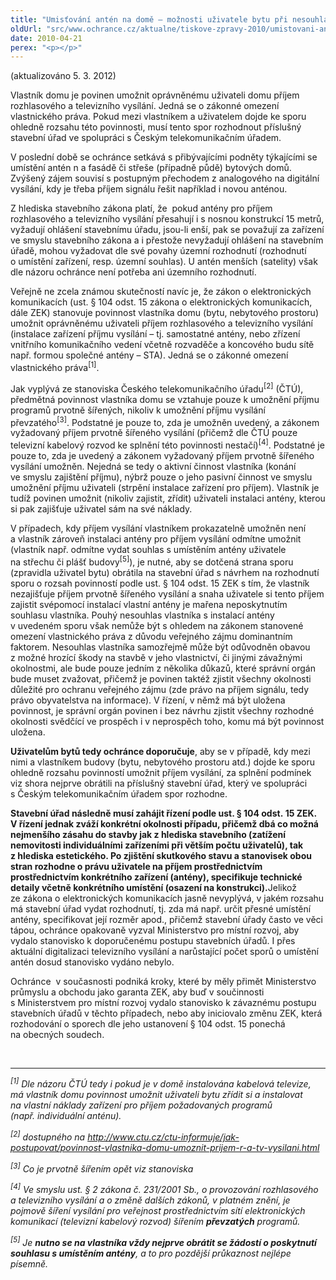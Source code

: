 ```yaml
---
title: "Umisťování antén na domě – možnosti uživatele bytu při nesouhlasu vlastníka domu"
oldUrl: "src/www.ochrance.cz/aktualne/tiskove-zpravy-2010/umistovani-anten-na-dome-moznosti-uzivatele-bytu-pri-nesouhlasu-vlastnika-domu"
date: 2010-04-21
perex: "<p></p>"
---
```


<!-- imported from the old website -->

<p>(aktualizováno 5. 3. 2012)</p><p>Vlastník domu je povinen umožnit oprávněnému uživateli domu příjem rozhlasového a televizního vysílání. Jedná se o zákonné omezení vlastnického práva. Pokud mezi vlastníkem a uživatelem dojde ke sporu ohledně rozsahu této povinnosti, musí tento spor rozhodnout příslušný stavební úřad ve spolupráci s Českým telekomunikačním úřadem.</p><p>V poslední době se ochránce setkává s přibývajícími podněty týkajícími se umístění antén n a fasádě či střeše (případně půdě) bytových domů. Zvýšený zájem souvisí s postupným přechodem z analogového na digitální vysílání, kdy je třeba příjem signálu řešit například i novou anténou. </p><p>Z hlediska stavebního zákona platí, že  pokud antény pro příjem rozhlasového a televizního vysílání přesahují i s nosnou konstrukcí 15 metrů, vyžadují ohlášení stavebnímu úřadu, jsou-li enší, pak se považují za zařízení ve smyslu stavebního zákona a i přestože nevyžadují ohlášení na stavebním úřadě, mohou vyžadovat dle své povahy územní rozhodnutí (rozhodnutí o umístění zařízení, resp. územní souhlas). U antén menších (satelity) však dle názoru ochránce není potřeba ani územního rozhodnutí.</p><p>Veřejně ne zcela známou skutečností navíc je, že zákon o elektronických komunikacích (ust. § 104 odst. 15 zákona o elektronických komunikacích, dále ZEK) stanovuje povinnost vlastníka domu (bytu, nebytového prostoru) umožnit oprávněnému uživateli příjem rozhlasového a televizního vysílání (instalace zařízení příjmu vysílání – tj. samostatné antény, nebo zřízení vnitřního komunikačního vedení včetně rozvaděče a koncového budu sítě např. formou společné antény – STA). Jedná se o zákonné omezení vlastnického práva<sup>[1]</sup>.</p><p>Jak vyplývá ze stanoviska Českého telekomunikačního úřadu<sup>[2]</sup> (ČTÚ), předmětná povinnost vlastníka domu se vztahuje pouze k umožnění příjmu programů prvotně šířených, nikoliv k umožnění příjmu vysílání převzatého<sup>[3]</sup>. Podstatné je pouze to, zda je umožněn uvedený, a zákonem vyžadovaný příjem prvotně šířeného vysílání (přičemž dle ČTÚ pouze televizní kabelový rozvod ke splnění této povinnosti nestačí)<sup>[4]</sup>. Podstatné je pouze to, zda je uvedený a zákonem vyžadovaný příjem prvotně šířeného vysílání umožněn. Nejedná se tedy o aktivní činnost vlastníka (konání ve smyslu zajištění příjmu), nýbrž pouze o jeho pasivní činnost ve smyslu umožnění příjmu uživateli (strpění instalace zařízení pro příjem). Vlastník je tudíž povinen umožnit (nikoliv zajistit, zřídit) uživateli instalaci antény, kterou si pak zajišťuje uživatel sám na své náklady.</p><p>V případech, kdy příjem vysílání vlastníkem prokazatelně umožněn není a vlastník zároveň instalaci antény pro příjem vysílání odmítne umožnit (vlastník např. odmítne vydat souhlas s umístěním antény uživatele na střechu či plášť budovy<sup>[5]</sup>), je nutné, aby se dotčená strana sporu (zpravidla uživatel bytu) obrátila na stavební úřad s návrhem na rozhodnutí sporu o rozsah povinností podle ust. § 104 odst. 15 ZEK s tím, že vlastník nezajišťuje příjem prvotně šířeného vysílání a snaha uživatele si tento příjem zajistit svépomocí instalací vlastní antény je mařena neposkytnutím souhlasu vlastníka. Pouhý nesouhlas vlastníka s instalací antény v uvedeném sporu však nemůže být s ohledem na zákonem stanovené omezení vlastnického práva z důvodu veřejného zájmu dominantním faktorem. Nesouhlas vlastníka samozřejmě může být odůvodněn obavou z možné hrozící škody na stavbě v jeho vlastnictví, či jinými závažnými okolnostmi, ale bude pouze jedním z několika důkazů, které správní orgán bude muset zvažovat, přičemž je povinen taktéž zjistit všechny okolnosti důležité pro ochranu veřejného zájmu (zde právo na příjem signálu, tedy právo obyvatelstva na informace). V řízení, v němž má být uložena povinnost, je správní orgán povinen i bez návrhu zjistit všechny rozhodné okolnosti svědčící ve prospěch i v neprospěch toho, komu má být povinnost uložena.</p><p><b>Uživatelům bytů tedy ochránce doporučuje</b>, aby se v případě, kdy mezi nimi a vlastníkem budovy (bytu, nebytového prostoru atd.) dojde ke sporu ohledně rozsahu povinností umožnit příjem vysílání, za splnění podmínek viz shora nejprve obrátili na příslušný stavební úřad, který ve spolupráci s Českým telekomunikačním úřadem spor rozhodne. </p><p><b>Stavební úřad následně musí zahájit řízení podle ust. § 104 odst. 15 ZEK. V řízení jednak zváží konkrétní okolnosti případu, přičemž dbá co možná nejmenšího zásahu do stavby jak z hlediska stavebního (zatížení nemovitosti individuálními zařízeními při větším počtu uživatelů), tak z hlediska estetického. Po zjištění skutkového stavu a stanovisek obou stran rozhodne o právu uživatele na příjem prostřednictvím prostřednictvím konkrétního zařízení (antény), specifikuje technické detaily včetně konkrétního umístění (osazení na konstrukci).</b>Jelikož ze zákona o elektronických komunikacích jasně nevyplývá, v jakém rozsahu má stavební úřad vydat rozhodnutí, tj. zda má např. určit přesné umístění antény, specifikovat její rozměr apod., přičemž stavební úřady často ve věci tápou, ochránce opakovaně vyzval Ministerstvo pro místní rozvoj, aby vydalo stanovisko k doporučenému postupu stavebních úřadů. I přes aktuální digitalizaci televizního vysílání a narůstající počet sporů o umístění antén dosud stanovisko vydáno nebylo.</p><p>Ochránce  v současnosti podniká kroky, které by měly přimět Ministerstvo průmyslu a obchodu jako garanta ZEK, aby buď v součinnosti s Ministerstvem pro místní rozvoj vydalo stanovisko k závaznému postupu stavebních úřadů v těchto případech, nebo aby iniciovalo změnu ZEK, která rozhodování o sporech dle jeho ustanovení § 104 odst. 15 ponechá na obecných soudech.</p><br /><hr /><p><em><sup>[1]</sup> Dle názoru ČTÚ tedy i pokud je v domě instalována kabelová televize, má vlastník domu povinnost umožnit uživateli bytu zřídit si a instalovat na vlastní náklady zařízení pro příjem požadovaných programů (např. individuální anténu).</em></p><p><em><sup>[2]</sup> dostupného na </em><a title="Otevření do nového okna" href="http://www.ctu.cz/ctu-informuje/jak-postupovat/povinnost-vlastnika-domu-umoznit-prijem-r-a-tv-vysilani.html" target="_blank"><em>http://www.ctu.cz/ctu-informuje/jak-postupovat/povinnost-vlastnika-domu-umoznit-prijem-r-a-tv-vysilani.html</em></a> <img alt="" src="https://www.ochrance.cz/typo3/ext/od_linkdesc/icons/external.gif" class="od_linkdesc_icon_external" /><em> </em></p><p><em><sup>[3]</sup> Co je prvotně šířením opět viz stanoviska </em></p><p><em><sup>[4]</sup> Ve smyslu ust. § 2 zákona č. 231/2001 Sb., o provozování rozhlasového a televizního vysílání a o změně dalších zákonů, v platném znění, je pojmově šíření vysílání pro veřejnost prostřednictvím sítí elektronických komunikací (televizní kabelový rozvod) šířením <strong>převzatých</strong> programů.</em></p><p><em><sup>[5]</sup> Je <b>nutno se na vlastníka vždy nejprve obrátit se žádostí o poskytnutí souhlasu s umístěním antény</b>, a to pro pozdější průkaznost nejlépe písemně.</em></p><p></p><p></p>
